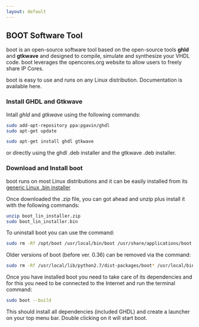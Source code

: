 ```yaml
---
layout: default
---
```

## BOOT Software Tool

boot is an open-source software tool based on the open-source tools **ghld** and **gtkwave** and designed to compile, simulate and synthesize your VHDL code. boot leverages the opencores.org website to allow users to freely share IP Cores.

boot is easy to use and runs on any Linux distribution. Documentation is available here. 

### Install GHDL and Gtkwave

Intall *ghld* and *gtkwave* using the following commands:

```bash
sudo add-apt-repository ppa:pgavin/ghdl
sudo apt-get update

sudo apt-get install ghdl gtkwave
```

or directly using the ghdl .deb installer and the gtkwave .deb installer.

### Download and Install boot

boot runs on most Linux distributions and it can be easily installed from its [generic Linux .bin installer](http://whub21.webhostinghub.com/~vincen17/freerangefactory.org/dl/)

Once downloaded the .zip file, you can got ahead and unzip plus install it with the following commands:

```bash
unzip boot_lin_installer.zip
sudo boot_lin_installer.bin
```

To uninstall boot you can use the command:

```bash
sudo rm -Rf /opt/boot /usr/local/bin/boot /usr/share/applications/boot.desktop /usr/share/pixmaps/boot-icon.*
```

Older versions of boot (before ver. 0.36) can be removed via the command:

```bash
sudo rm -Rf /usr/local/lib/python2.7/dist-packages/boot* /usr/local/bin/boot /usr/share/applications/boot.desktop /usr/share/pixmaps/boot-icon.*
```

Once you have installed boot you need to take care of its dependencies and for this you need to be connected to the Internet and run the terminal command:

```bash
sudo boot --build
```

This should install all dependencies (included GHDL) and create a launcher on your top menu bar. Double clicking on it will start boot. 
